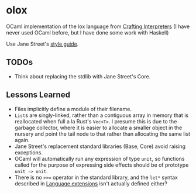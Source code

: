 # olox

OCaml implementation of the lox language from
[Crafting Interpreters](https://craftinginterpreters.com) (I have never used
OCaml before, but I have done some work with Haskell)

Use Jane Street's [style guide](https://opensource.janestreet.com/standards/).

## TODOs

*   Think about replacing the stdlib with Jane Street's Core.

## Lessons Learned

*   Files implicitly define a module of their filename.
*   `List`s are singly-linked, rather than a contiguous array in memory that is
    reallocated when full a la Rust's `Vec<T>`. I presume this is due to the
    garbage collector, where it is easier to allocate a smaller object in the
    nursery and point the tail node to that rather than allocating the same
    list again.
*   Jane Street's replacement standard libraries (Base, Core) avoid raising
    exceptions.
*   OCaml will automatically run any expression of type `unit`, so functions
    called for the purpose of expressing side effects should be of prototype
    `unit -> unit`.
*   There is no `>>=` operator in the standard library, and the `let*` syntax
    described in
    [Language extensions](https://v2.ocaml.org/manual/bindingops.html) isn't
    actually defined either?

